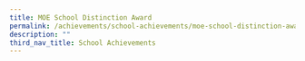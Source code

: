 ```yaml
---
title: MOE School Distinction Award
permalink: /achievements/school-achievements/moe-school-distinction-award/
description: ""
third_nav_title: School Achievements
---
```

